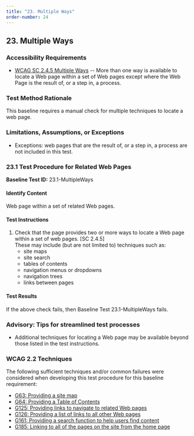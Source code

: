 ```yaml
---
title: "23. Multiple Ways"
order-number: 24
---
```

## 23. Multiple Ways

### Accessibility Requirements

-   [WCAG SC 2.4.5 Multiple Ways](https://www.w3.org/WAI/WCAG22/Understanding/multiple-ways) -- More than one way is available to locate a Web page within a set of Web pages except where the Web Page is the result of, or a step in, a process.

### Test Method Rationale

This baseline requires a manual check for multiple techniques to locate a web page.

### Limitations, Assumptions, or Exceptions

-   Exceptions: web pages that are the result of, or a step in, a process are not included in this test.

### 23.1 Test Procedure for Related Web Pages

**Baseline Test ID:** 23.1-MultipleWays
#### Identify Content
<p id="1IC">Web page within a set of related Web pages.</p>

#### Test Instructions
<ol id="1TI">
    <li id="1TI-1">Check that the page provides two or more ways to locate a Web page within a set of web pages. [SC 2.4.5]<br>
    These may include (but are not limited to) techniques such as:
        <ul>
        <li id="1TI-1i">site maps</li>
        <li id="1TI-1ii">site search</li>
        <li id="1TI-1iii">tables of contents</li>
        <li id="1TI-1iv">navigation menus or dropdowns</li>
        <li id="1TI-1v">navigation trees</li>
        <li id="1TI-1vi">links between pages</li>
        </ul></li>
</ol>

#### Test Results
<p id="1TR">If the above check fails, then Baseline Test 23.1-MultipleWays fails.</p>

### Advisory: Tips for streamlined test processes

-   Additional techniques for locating a Web page may be available beyond those listed in the test instructions.

### WCAG 2.2 Techniques

The following sufficient techniques and/or common failures were considered when developing this test procedure for this baseline requirement:

-   [G63: Providing a site map](https://www.w3.org/WAI/WCAG22/Techniques/general/G63)
-   [G64: Providing a Table of Contents](https://www.w3.org/WAI/WCAG22/Techniques/general/G64)
-   [G125: Providing links to navigate to related Web pages](https://www.w3.org/WAI/WCAG22/Techniques/general/G125)
-   [G126: Providing a list of links to all other Web pages](https://www.w3.org/WAI/WCAG22/Techniques/general/G126)
-   [G161: Providing a search function to help users find content](https://www.w3.org/WAI/WCAG22/Techniques/general/G161)
-   [G185: Linking to all of the pages on the site from the home page](https://www.w3.org/WAI/WCAG22/Techniques/general/G185)
